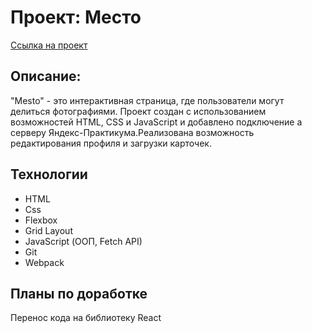 # Проект: Место

[Ссылка на проект](https://bakhar1993.github.io/mesto/)

## Описание:

"Mesto" - это интерактивная страница, где пользователи могут делиться фотографиями.
Проект создан с использованием возможностей HTML, CSS и JavaScript и добавлено подключение а серверу Яндекс-Практикума.Реализована возможность редактирования профиля и загрузки карточек.

## Технологии

* HTML
* Css
* Flexbox
* Grid Layout
* JavaScript (ООП, Fetch API)
* Git
* Webpack


## Планы по доработке

Перенос кода на библиотеку React


